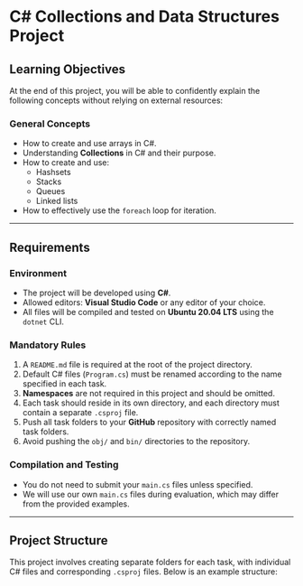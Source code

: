 # C# Collections and Data Structures Project

## **Learning Objectives**
At the end of this project, you will be able to confidently explain the following concepts without relying on external resources:

### **General Concepts**
- How to create and use arrays in C#.
- Understanding **Collections** in C# and their purpose.
- How to create and use:
  - Hashsets
  - Stacks
  - Queues
  - Linked lists
- How to effectively use the `foreach` loop for iteration.

---

## **Requirements**
### **Environment**
- The project will be developed using **C#**.
- Allowed editors: **Visual Studio Code** or any editor of your choice.
- All files will be compiled and tested on **Ubuntu 20.04 LTS** using the `dotnet` CLI.

### **Mandatory Rules**
1. A `README.md` file is required at the root of the project directory.
2. Default C# files (`Program.cs`) must be renamed according to the name specified in each task.
3. **Namespaces** are not required in this project and should be omitted.
4. Each task should reside in its own directory, and each directory must contain a separate `.csproj` file.
5. Push all task folders to your **GitHub** repository with correctly named task folders.
6. Avoid pushing the `obj/` and `bin/` directories to the repository.

### **Compilation and Testing**
- You do not need to submit your `main.cs` files unless specified.
- We will use our own `main.cs` files during evaluation, which may differ from the provided examples.

---

## **Project Structure**
This project involves creating separate folders for each task, with individual C# files and corresponding `.csproj` files. Below is an example structure:

